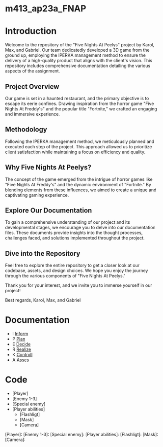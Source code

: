 # m413_ap23a_FNAP

# Introduction
Welcome to the repository of the "Five Nights At Peelys" project by Karol, Max, and Gabriel. Our team dedicatedly developed a 3D game from the ground up, employing the IPERKA management method to ensure the delivery of a high-quality product that aligns with the client's vision. This repository includes comprehensive documentation detailing the various aspects of the assignment.

## Project Overview
Our game is set in a haunted restaurant, and the primary objective is to escape its eerie confines. Drawing inspiration from the horror game "Five Nights At Freddy's" and the popular title "Fortnite," we crafted an engaging and immersive experience.

## Methodology
Following the IPERKA management method, we meticulously planned and executed each step of the project. This approach allowed us to prioritize client satisfaction while maintaining a focus on efficiency and quality.

## Why Five Nights At Peelys?
The concept of the game emerged from the intrigue of horror games like "Five Nights At Freddy's" and the dynamic environment of "Fortnite." By blending elements from these influences, we aimed to create a unique and captivating gaming experience.

## Explore Our Documentation
To gain a comprehensive understanding of our project and its developmental stages, we encourage you to delve into our documentation files. These documents provide insights into the thought processes, challenges faced, and solutions implemented throughout the project.

## Dive into the Repository
Feel free to explore the entire repository to get a closer look at our codebase, assets, and design choices. We hope you enjoy the journey through the various components of "Five Nights At Peelys."

Thank you for your interest, and we invite you to immerse yourself in our project!

Best regards,
Karol, Max, and Gabriel
# Documentation
* I [Inform]
* P [Plan]
* E [Decide]
* R [Realize] 
* K [Controll]
* A [Asses]
  
# Code
* [Player]
* [Enemy 1-3]
* [Special enemy]
* [Player abilities]
  * [Flashligt]
  * [Mask]
  * [Camera]






[Inform]: https://github.com/Maximilian-Noethe/m413_ap23a_FNAP/tree/main/01_documentation/i-nform/inform.md
[Plan]: https://github.com/Maximilian-Noethe/m413_ap23a_FNAP/tree/main/01_documentation/p-lan
[Decide]: https://github.com/Maximilian-Noethe/m413_ap23a_FNAP/tree/main/01_documentation/e-decide/decision.md
[Realize]: https://github.com/Maximilian-Noethe/m413_ap23a_FNAP/tree/main/01_documentation/r-ealise/realization.md
[Controll]: https://github.com/Maximilian-Noethe/m413_ap23a_FNAP/tree/main/01_documentation/k-controll
[Asses]: https://github.com/Maximilian-Noethe/m413_ap23a_FNAP/tree/main/01_documentation/a-sses


[Player]: 
[Enemy 1-3]:
[Special enemy]:
[Player abilities]: 
[Flashligt]:
[Mask]:
[Camera]:
